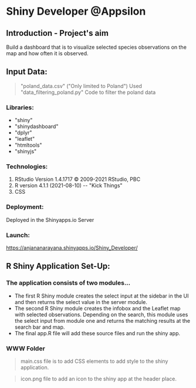 # Shiny Developer @Appsilon
## Introduction - Project's aim
Build a dashboard that is to visualize selected species observations on the map and how often it is observed.
## Input Data:
>"poland_data.csv" ("Only limited to Poland")
>Used "data_filtering_poland.py" Code to filter the poland data

### Libraries:
  * "shiny"
  * "shinydashboard"
  * "dplyr"
  * "leaflet"
  * "htmltools"
  * "shinyjs"
### Technologies: 
1. RStudio
Version 1.4.1717
© 2009-2021 RStudio, PBC
2. R version 4.1.1 (2021-08-10) -- "Kick Things"
3. CSS

### Deployment:
Deployed in the Shinyapps.io Server
### Launch:

https://anjananarayana.shinyapps.io/Shiny_Developer/

## R Shiny Application Set-Up:
### The application consists of two modules...

* The first R Shiny module creates the select input at the sidebar in the  UI and then returns the select value in the server module.
* The second R Shiny module creates the infobox and the Leaflet map with selected observations. Depending on the search, this module uses the select input from module one and returns the matching results at the search bar and map.
* The final app.R file will add these source files and run the shiny app.

### WWW Folder
>  main.css file is to add CSS elements to add style to the shiny application.

>   icon.png file to add an icon to the shiny app at the header place.
